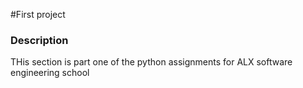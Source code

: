 #First project
### Description
THis section is part one of the python assignments for ALX software engineering school
